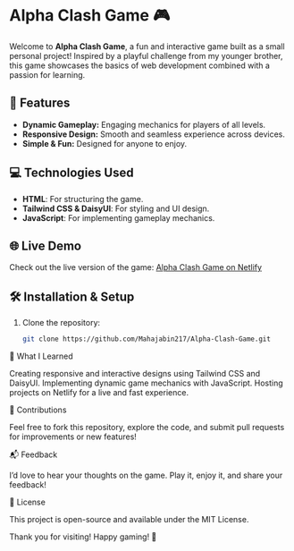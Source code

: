 # Alpha Clash Game 🎮  

Welcome to **Alpha Clash Game**, a fun and interactive game built as a small personal project! Inspired by a playful challenge from my younger brother, this game showcases the basics of web development combined with a passion for learning.  

## 🌟 Features  
- **Dynamic Gameplay:** Engaging mechanics for players of all levels.  
- **Responsive Design:** Smooth and seamless experience across devices.  
- **Simple & Fun:** Designed for anyone to enjoy.  

## 💻 Technologies Used  
- **HTML**: For structuring the game.  
- **Tailwind CSS & DaisyUI**: For styling and UI design.  
- **JavaScript**: For implementing gameplay mechanics.  

## 🌐 Live Demo  
Check out the live version of the game: [Alpha Clash Game on Netlify](https://prismatic-semolina-a92cf5.netlify.app/)  

## 🛠️ Installation & Setup  
1. Clone the repository:  
   ```bash  
   git clone https://github.com/Mahajabin217/Alpha-Clash-Game.git

🚀 What I Learned

Creating responsive and interactive designs using Tailwind CSS and DaisyUI.
Implementing dynamic game mechanics with JavaScript.
Hosting projects on Netlify for a live and fast experience.

🤝 Contributions

Feel free to fork this repository, explore the code, and submit pull requests for improvements or new features!

📬 Feedback

I’d love to hear your thoughts on the game. Play it, enjoy it, and share your feedback!

📝 License

This project is open-source and available under the MIT License.

Thank you for visiting! Happy gaming! 🎉

